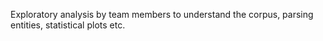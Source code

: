 Exploratory analysis by team members to understand the corpus, parsing entities, statistical plots etc.
